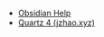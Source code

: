 - [Obsidian Help](https://help.obsidian.md/Home)
- [Quartz 4 (jzhao.xyz)](https://quartz.jzhao.xyz/)
